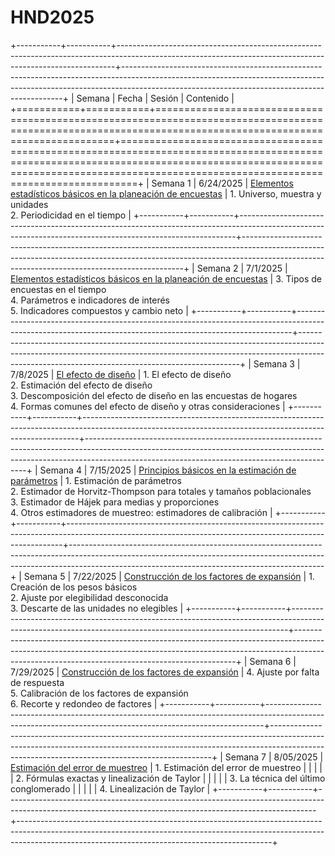 # HND2025

+-----------+-----------+-----------------------------------------------------------------------------------------------------------------------------------------------------------+---------------------------------------------------------------------------------------------------------------------------------------------------------------------------------------------------------------------------+
| Semana    | Fecha     | Sesión                                                                                                                                                    | Contenido                                                                                                                                                                                                                 |
+===========+===========+===========================================================================================================================================================+===========================================================================================================================================================================================================================+
| Semana 1  | 6/24/2025 | [Elementos estadísticos básicos en la planeación de encuestas](https://github.com/psirusteam/HND2025/blob/main/S1S2_Elementos_encuestas.pdf)              | 1\. Universo, muestra y unidades<br>2. Periodicidad en el tiempo                                                                                                                                                          |
+-----------+-----------+-----------------------------------------------------------------------------------------------------------------------------------------------------------+---------------------------------------------------------------------------------------------------------------------------------------------------------------------------------------------------------------------------+
| Semana 2  | 7/1/2025  | [Elementos estadísticos básicos en la planeación de encuestas](https://github.com/psirusteam/HND2025/blob/main/S1S2_Elementos_encuestas.pdf)              | 3\. Tipos de encuestas en el tiempo<br>4. Parámetros e indicadores de interés<br>5. Indicadores compuestos y cambio neto                                                                                                  |
+-----------+-----------+-----------------------------------------------------------------------------------------------------------------------------------------------------------+---------------------------------------------------------------------------------------------------------------------------------------------------------------------------------------------------------------------------+
| Semana 3  | 7/8/2025  | [El efecto de diseño](https://github.com/psirusteam/HND2025/blob/main/S3_El-efecto-de-dise%C3%B1o.pdf)                                                    | 1\. El efecto de diseño<br>2. Estimación del efecto de diseño<br>3. Descomposición del efecto de diseño en las encuestas de hogares<br>4. Formas comunes del efecto de diseño y otras consideraciones                     |
+-----------+-----------+-----------------------------------------------------------------------------------------------------------------------------------------------------------+---------------------------------------------------------------------------------------------------------------------------------------------------------------------------------------------------------------------------+
| Semana 4  | 7/15/2025 | [Principios básicos en la estimación de parámetros](https://github.com/psirusteam/HND2025/blob/main/S4_Estimaci%C3%B3n_par%C3%A1metros.pdf)               | 1\. Estimación de parámetros<br>2. Estimador de Horvitz-Thompson para totales y tamaños poblacionales<br>3. Estimador de Hájek para medias y proporciones<br>4. Otros estimadores de muestreo: estimadores de calibración |
+-----------+-----------+-----------------------------------------------------------------------------------------------------------------------------------------------------------+---------------------------------------------------------------------------------------------------------------------------------------------------------------------------------------------------------------------------+
| Semana 5  | 7/22/2025 | [Construcción de los factores de expansión](https://github.com/psirusteam/HND2025/blob/main/S5S6_Construcci%C3%B3n-de-los-factores-de-expansi%C3%B3n.pdf) | 1\. Creación de los pesos básicos<br>2. Ajuste por elegibilidad desconocida<br>3. Descarte de las unidades no elegibles                                                                                                   |
+-----------+-----------+-----------------------------------------------------------------------------------------------------------------------------------------------------------+---------------------------------------------------------------------------------------------------------------------------------------------------------------------------------------------------------------------------+
| Semana 6  | 7/29/2025 | [Construcción de los factores de expansión](https://github.com/psirusteam/HND2025/blob/main/S5S6_Construcci%C3%B3n-de-los-factores-de-expansi%C3%B3n.pdf) | 4\. Ajuste por falta de respuesta<br>5. Calibración de los factores de expansión<br>6. Recorte y redondeo de factores                                                                                                     |
+-----------+-----------+-----------------------------------------------------------------------------------------------------------------------------------------------------------+---------------------------------------------------------------------------------------------------------------------------------------------------------------------------------------------------------------------------+
| Semana 7  | 8/05/2025 | [Estimación del error de muestreo](https://github.com/psirusteam/HND2025/blob/main/S7_Estimacion_del_error_de_muestreo.pdf)                               | 1.  Estimación del error de muestreo                                                                                                                                                                                      |
|           |           |                                                                                                                                                           | 2.  Fórmulas exactas y linealización de Taylor                                                                                                                                                                            |
|           |           |                                                                                                                                                           | 3.  La técnica del último conglomerado                                                                                                                                                                                    |
|           |           |                                                                                                                                                           | 4.  Linealización de Taylor                                                                                                                                                                                               |
+-----------+-----------+-----------------------------------------------------------------------------------------------------------------------------------------------------------+---------------------------------------------------------------------------------------------------------------------------------------------------------------------------------------------------------------------------+
